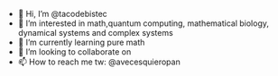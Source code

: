 - 👋 Hi, I’m @tacodebistec
- 👀 I’m interested in math,quantum computing, mathematical biology, dynamical systems and complex systems 
- 🌱 I’m currently learning pure math
- 💞️ I’m looking to collaborate on 
- 📫 How to reach me tw: @avecesquieropan

<!---
tacodebistec/tacodebistec is a ✨ special ✨ repository because its `README.md` (this file) appears on your GitHub profile.
You can click the Preview link to take a look at your changes.
--->
